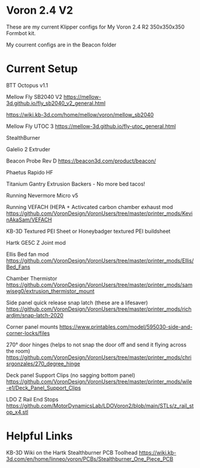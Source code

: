 # Voron 2.4 V2

These are my current Klipper configs for My Voron 2.4 R2 350x350x350 Formbot kit.

My courrent configs are in the Beacon folder

# Current Setup

BTT Octopus v1.1

Mellow Fly SB2040 V2 https://mellow-3d.github.io/fly_sb2040_v2_general.html  

https://wiki.kb-3d.com/home/mellow/voron/mellow_sb2040

Mellow Fly UTOC 3 https://mellow-3d.github.io/fly-utoc_general.html

StealthBurner

Galelio 2 Extruder

Beacon Probe Rev D https://beacon3d.com/product/beacon/

Phaetus Rapido HF

Titanium Gantry Extrusion Backers - No more bed tacos!

Running Nevermore Micro v5

Running VEFACH (HEPA + Activcated carbon chamber exhaust mod https://github.com/VoronDesign/VoronUsers/tree/master/printer_mods/KevinAkaSam/VEFACH

KB-3D Textured PEI Sheet or Honeybadger textured PEI buildsheet

Hartk GE5C Z Joint mod

Ellis Bed fan mod https://github.com/VoronDesign/VoronUsers/tree/master/printer_mods/Ellis/Bed_Fans

Chamber Thermistor https://github.com/VoronDesign/VoronUsers/tree/master/printer_mods/samwiseg0/extrusion_thermistor_mount

Side panel quick release snap latch (these are a lifesaver) https://github.com/VoronDesign/VoronUsers/tree/master/printer_mods/richardjm/snap-latch-2020

Corner panel mounts https://www.printables.com/model/595030-side-and-corner-locks/files

270° door hinges (helps to not snap the door off and send it flying across the room) https://github.com/VoronDesign/VoronUsers/tree/master/printer_mods/chrisrgonzales/270_degree_hinge

Deck panel Support Clips (no sagging bottom panel) https://github.com/VoronDesign/VoronUsers/tree/master/printer_mods/wile-e1/Deck_Panel_Support_Clips

LDO Z Rail End Stops https://github.com/MotorDynamicsLab/LDOVoron2/blob/main/STLs/z_rail_stop_x4.stl

# Helpful Links

KB-3D Wiki on the Hartk Stealthburner PCB Toolhead https://wiki.kb-3d.com/en/home/linneo/voron/PCBs/Stealthburner_One_Piece_PCB

